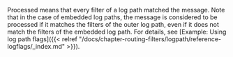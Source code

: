 ---
---
<!-- DISCLAIMER: This file is based on the syslog-ng Open Source Edition documentation https://github.com/balabit/syslog-ng-ose-guides/commit/2f4a52ee61d1ea9ad27cb4f3168b95408fddfdf2 and is used under the terms of The syslog-ng Open Source Edition Documentation License. The file has been modified by Axoflow. -->
Processed means that every filter of a log path matched the message. Note that in the case of embedded log paths, the message is considered to be processed if it matches the filters of the outer log path, even if it does not match the filters of the embedded log path. For details, see [Example: Using log path flags]({{< relref "/docs/chapter-routing-filters/logpath/reference-logflags/_index.md" >}}).
